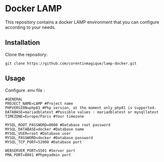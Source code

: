 # Docker LAMP

This repository contains a docker LAMP environment that you can configure according to your needs.

## Installation

Clone the repository:

```
git clone https://github.com/corentinmagique/lamp-docker.git
```

## Usage 

Configure .env file :

```
#GENERAL 
PROJECT_NAME=LAMP #Project name 
PHPVERSION=php81 #Php version, at the moment only php81 is supported.
DATABASE=mariadblatest #Possible values : mariadblatest or mysqllatest
TIMEZONE=Europe/Paris #Your timezone

MYSQL_ROOT_PASSWORD=0000 #Database root password
MYSQL_DATABASE=docker #Database name
MYSQL_USER=root #Database user
MYSQL_PASSWORD=docker #Database password
MYSQL_TCP_PORT=52000 #Database port

WEBSERVER_PORT=5501 #Server port
PMA_PORT=8081 #Phpmyadmin port
```

